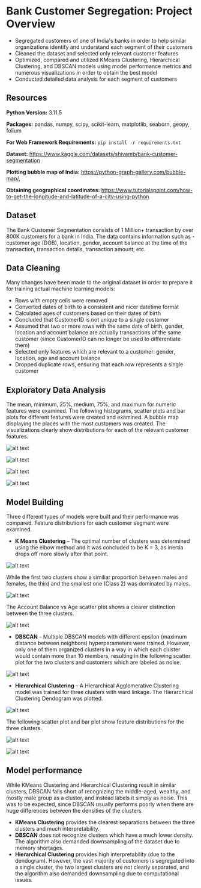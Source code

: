 # Bank Customer Segregation: Project Overview 
* Segregated customers of one of India's banks in order to help similar organizations identify and understand each segment of their customers
* Cleaned the dataset and selected only relevant customer features
* Optimized, compared and utilized KMeans Clustering, Hierarchical Clustering, and DBSCAN models using model performance metrics and numerous visualizations in order to obtain the best model 
* Conducted detailed data analysis for each segment of customers

## Resources 
**Python Version:** 3.11.5

**Packages:** pandas, numpy, scipy, scikit-learn, matplotlib, seaborn, geopy, folium  

**For Web Framework Requirements:**  ``pip install -r requirements.txt`` 

**Dataset:** https://www.kaggle.com/datasets/shivamb/bank-customer-segmentation

**Plotting bubble map of India:** https://python-graph-gallery.com/bubble-map/,

**Obtaining geographical coordinates:** https://www.tutorialspoint.com/how-to-get-the-longitude-and-latitude-of-a-city-using-python

## Dataset
The Bank Customer Segmentation consists of 1 Million+ transaction by over 800K customers for a bank in India. The data contains information such as - customer age (DOB), location, gender, account balance at the time of the transaction, transaction details, transaction amount, etc.

## Data Cleaning
Many changes have been made to the original dataset in order to prepare it for training actual machine learning models:
 
*	Rows with empty cells were removed
*	Converted dates of birth to a consistent and nicer datetime format
*	Calculated ages of customers based on their dates of birth
*	Concluded that CustomerID is not unique to a single customer
*	Assumed that two or more rows with the same date of birth, gender, location and account balance are actually transactions of the same customer (since CustomerID can no longer be used to differentiate them)
*	Selected only features which are relevant to a customer: gender, location, age and account balance
*	Dropped duplicate rows, ensuring that each row represents a single customer

  ## Exploratory Data Analysis
The mean, minimum, 25%, medium, 75%, and maximum for numeric features were examined. The following histograms, scatter plots and bar plots for different features were created and examined. A bubble map displaying the places with the most customers was created. The visualizations clearly show distributions for each of the relevant customer features.

![alt text](https://github.com/AdmirPapic/bank_customers/blob/master/images/base_age_hist.png "Age Distribution")

![alt text](https://github.com/AdmirPapic/bank_customers/blob/master/images/base_gender_bar.png "Gender Distribution")

![alt text](https://github.com/AdmirPapic/bank_customers/blob/master/images/base_scatter.png "Account Balance vs Age scatter plot")

![alt text](https://github.com/AdmirPapic/bank_customers/blob/master/images/india_bubble_map.png "Customer Locations")

## Model Building
Three different types of models were built and their performance was compared.
Feature distributions for each customer segment were examined.

* **K Means Clustering** – The optimal number of clusters was determined using the elbow method and it was concluded to be K = 3, as inertia drops off more slowly after that point.

![alt text](https://github.com/AdmirPapic/bank_customers/blob/master/images/inertia.png "Inertia vs K")

While the first two clusters show a similiar proportion between males and females, the third and the smallest one (Class 2) was dominated by males.

![alt text](https://github.com/AdmirPapic/bank_customers/blob/master/images/kmeans_gender.png "KMeans Gender Distribution")

The Account Balance vs Age scatter plot shows a clearer distinction between the three clusters.

![alt text](https://github.com/AdmirPapic/bank_customers/blob/master/images/kmeans_scatter.png "KMeans Clusters")

* **DBSCAN** – Multiple DBSCAN models with different epsilon (maximum distance between neighbors) hyperparameters were trained. However, only one of them organized clusters in a way in which each cluster would contain more than 10 members, resulting in the following scatter plot for the two clusters and customers which are labeled as noise.

![alt text](https://github.com/AdmirPapic/bank_customers/blob/master/images/dbscan_scatter.png "DBSCAN Clusters")

* **Hierarchical Clustering** – A Hierarchical Agglomerative Clustering model was trained for three clusters with ward linkage. The Hierarchical Clustering Dendogram was plotted.

![alt text](https://github.com/AdmirPapic/bank_customers/blob/master/images/hier_dendo.png "Dendogram")

The following scatter plot and bar plot show feature distributions for the three clusters.

![alt text](https://github.com/AdmirPapic/bank_customers/blob/master/images/hier_scatter.png "Hierarchical Clusters")

![alt text](https://github.com/AdmirPapic/bank_customers/blob/master/images/hier_gender.png "Hierarchical Gender Distribution")

## Model performance
While KMeans Clustering and Hierarchical Clustering result in similar clusters, DBSCAN falls short of recognizing the middle-aged, wealthy, and mostly male group as a cluster, and instead labels it simply as noise. This was to be expected, since DBSCAN usually performs poorly when there are huge differences between the densities of the clusters. 
*	**KMeans Clustering** provides the clearest separations between the three clusters and much interpretability.
*	**DBSCAN** does not recognize clusters which have a much lower density. The algorithm also demanded downsampling of the dataset due to memory shortages.
*	**Hierarchical Clustering** provides high interpretability (due to the dendogram). However, the vast majority of customers is segregated into a single cluster, the two largest clusters are not clearly separated, and the algorithm also demanded downsampling due to computational issues.

